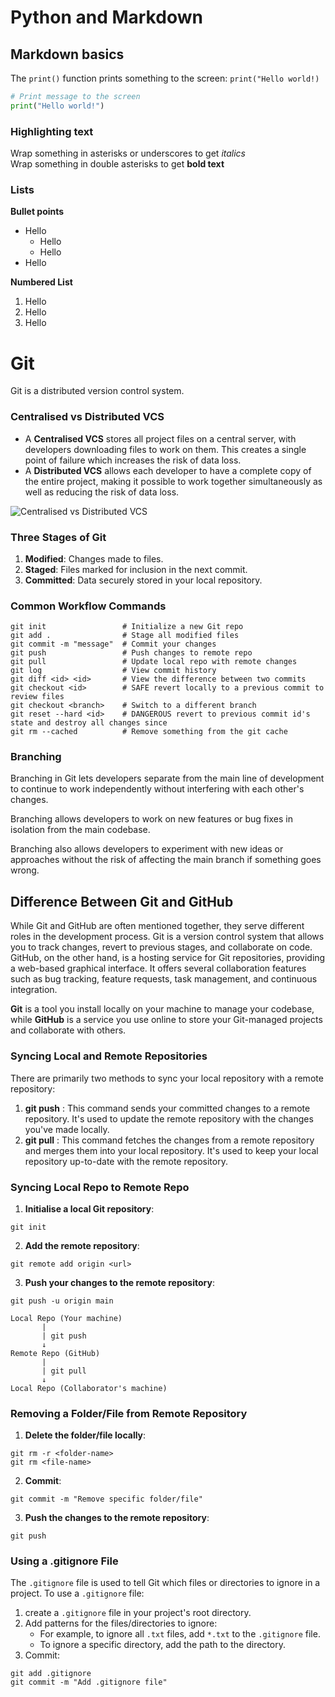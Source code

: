 # Python and Markdown

## Markdown basics

The `print()` function prints something to the screen: `print("Hello world!)`

```python
# Print message to the screen
print("Hello world!")
```

### Highlighting text

Wrap something in asterisks or underscores to get *italics*<br>
Wrap something in double asterisks to get **bold text**

### Lists

**Bullet points**
- Hello
  - Hello
  - Hello
- Hello

**Numbered List**
1. Hello
2. Hello
3. Hello

# Git

Git is a distributed version control system.

### Centralised vs Distributed VCS

- A **Centralised VCS** stores all project files on a central server, with developers downloading files to work on them. This creates a single point of failure which increases the risk of data loss.
- A **Distributed VCS** allows each developer to have a complete copy of the entire project, making it possible to work together simultaneously as well as reducing the risk of data loss.

![Centralised vs Distributed VCS](https://www.researchgate.net/profile/Sofia-Feist/publication/316553817/figure/fig2/AS:669480740982806@1536628055836/Centralized-Version-Control-vs-Distributed-Version-Control.ppm)

### Three Stages of Git

1. **Modified**: Changes made to files.
2. **Staged**: Files marked for inclusion in the next commit.
3. **Committed**: Data securely stored in your local repository.

### Common Workflow Commands

```
git init                 # Initialize a new Git repo
git add .                # Stage all modified files
git commit -m "message"  # Commit your changes
git push                 # Push changes to remote repo
git pull                 # Update local repo with remote changes
git log                  # View commit history
git diff <id> <id>       # View the difference between two commits
git checkout <id>        # SAFE revert locally to a previous commit to review files
git checkout <branch>    # Switch to a different branch
git reset --hard <id>    # DANGEROUS revert to previous commit id's state and destroy all changes since
git rm --cached          # Remove something from the git cache
```

### Branching

Branching in Git lets developers separate from the main line of development to continue to work independently without interfering with each other's changes.

Branching allows developers to work on new features or bug fixes in isolation from the main codebase.

Branching also allows developers to experiment with new ideas or approaches without the risk of affecting the main branch if something goes wrong.

## Difference Between Git and GitHub

While Git and GitHub are often mentioned together, they serve different roles in the development process. Git is a version control system that allows you to track changes, revert to previous stages, and collaborate on code. GitHub, on the other hand, is a hosting service for Git repositories, providing a web-based graphical interface. It offers several collaboration features such as bug tracking, feature requests, task management, and continuous integration.

**Git**  is a tool you install locally on your machine to manage your codebase, while **GitHub**  is a service you use online to store your Git-managed projects and collaborate with others.
### Syncing Local and Remote Repositories

There are primarily two methods to sync your local repository with a remote repository: 
1. **git push** : This command sends your committed changes to a remote repository. It's used to update the remote repository with the changes you've made locally. 
2. **git pull** : This command fetches the changes from a remote repository and merges them into your local repository. It's used to keep your local repository up-to-date with the remote repository.
### Syncing Local Repo to Remote Repo

1. **Initialise a local Git repository**:

```
git init
``` 
2. **Add the remote repository**:

```
git remote add origin <url>
```
3. **Push your changes to the remote repository**:

```
git push -u origin main
```

```
Local Repo (Your machine)
       |
       | git push
       ↓
Remote Repo (GitHub)
       |
       | git pull
       ↓
Local Repo (Collaborator's machine)
```


### Removing a Folder/File from Remote Repository

1. **Delete the folder/file locally**:

```
git rm -r <folder-name>
git rm <file-name>
``` 
2. **Commit**:

```
git commit -m "Remove specific folder/file"
``` 
3. **Push the changes to the remote repository**:

```
git push
```
### Using a .gitignore File

The `.gitignore` file is used to tell Git which files or directories to ignore in a project. To use a `.gitignore` file: 
1. create a `.gitignore` file in your project's root directory.
2. Add patterns for the files/directories to ignore: 
   - For example, to ignore all `.txt` files, add `*.txt` to the `.gitignore` file. 
   - To ignore a specific directory, add the path to the directory.
3. Commit:

```
git add .gitignore
git commit -m "Add .gitignore file"
```
